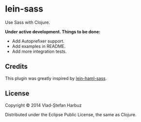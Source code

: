 # lein-sass
Use Sass with Clojure.

**Under active development. Things to be done:**
* Add Autoprefixer support.
* Add examples in README.
* Add more integration tests.

## Credits
This plugin was greatly inspired by [lein-haml-sass](https://github.com/rtircher/lein-haml-sass).

## License
Copyright © 2014 Vlad-Ștefan Harbuz

Distributed under the Eclipse Public License, the same as Clojure.
